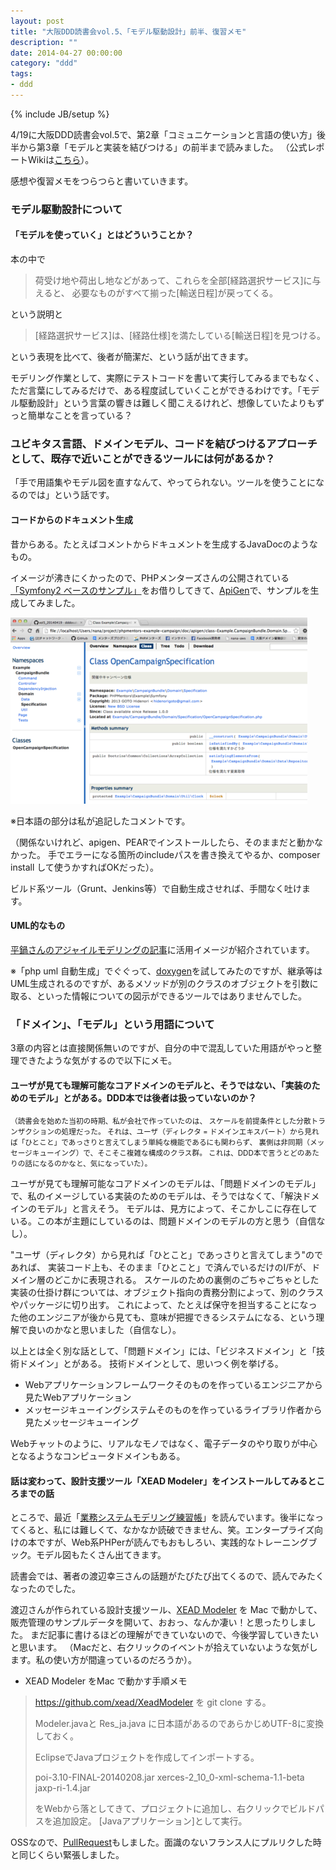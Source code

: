 ```yaml
---
layout: post
title: "大阪DDD読書会vol.5、「モデル駆動設計」前半、復習メモ"
description: ""
date: 2014-04-27 00:00:00
category: "ddd"
tags:
- ddd
---
```

{% include JB/setup %}

4/19に大阪DDD読書会vol.5で、第2章「コミュニケーションと言語の使い方」後半から第3章「モデルと実装を結びつける」の前半まで読みました。
（公式レポートWikiは[こちら](https://github.com/dddosaka/reading_ddd_report/wiki/vol5_20140419)）。

感想や復習メモをつらつらと書いていきます。

### モデル駆動設計について

#### 「モデルを使っていく」とはどういうことか？

本の中で


> 荷受け地や荷出し地などがあって、これらを全部[経路選択サービス]に与えると、
> 必要なものがすべて揃った[輸送日程]が戻ってくる。


という説明と

> [経路選択サービス]は、[経路仕様]を満たしている[輸送日程]を見つける。

という表現を比べて、後者が簡潔だ、という話が出てきます。

モデリング作業として、実際にテストコードを書いて実行してみるまでもなく、ただ言葉にしてみるだけで、ある程度試していくことができるわけです。「モデル駆動設計」という言葉の響きは難しく聞こえるけれど、想像していたよりもずっと簡単なことを言っている？

### ユビキタス言語、ドメインモデル、コードを結びつけるアプローチとして、既存で近いことができるツールには何があるか？

「手で用語集やモデル図を直すなんて、やってられない。ツールを使うことになるのでは」という話です。

#### コードからのドキュメント生成

昔からある。たとえばコメントからドキュメントを生成するJavaDocのようなもの。

イメージが沸きにくかったので、PHPメンターズさんの公開されている
<a href="http://phpmentors.jp/post/54317035667/symfony2-ddd-specification-sample" target="_blank">「Symfony2 ベースのサンプル」</a>をお借りしてきて、<a href="http://apigen.org/" target="_blank">ApiGen</a>で、サンプルを生成してみました。

<img src="/assets/images/201404/apigen_sample.png" />

※日本語の部分は私が追記したコメントです。

（関係ないけれど、apigen、PEARでインストールしたら、そのままだと動かなかった。
手でエラーになる箇所のincludeパスを書き換えてやるか、composer install して使うかすればOKだった）。

ビルド系ツール（Grunt、Jenkins等）で自動生成させれば、手間なく吐けます。

#### UML的なもの

<a href="http://www.infoq.com/jp/articles/kenji-modeling-agile" target="_blank">平鍋さんのアジャイルモデリングの記事</a>に活用イメージが紹介されています。

※「php uml 自動生成」でぐぐって、<a href="http://www.stack.nl/~dimitri/doxygen" target="_blank">doxygen</a>を試してみたのですが、継承等はUML生成されるのですが、あるメソッドが別のクラスのオブジェクトを引数に取る、といった情報についての図示ができるツールではありませんでした。


### 「ドメイン」、「モデル」という用語について

3章の内容とは直接関係無いのですが、自分の中で混乱していた用語がやっと整理できたような気がするので以下にメモ。

#### ユーザが見ても理解可能なコアドメインのモデルと、そうではない、「実装のためのモデル」とがある。DDD本では後者は扱っていないのか？


<small>
（読書会を始めた当初の時期、私が会社で作っていたのは、
スケールを前提条件とした分散トランザクションの処理だった。
それは、ユーザ（ディレクタ = ドメインエキスパート）から見れば「ひとこと」であっさりと言えてしまう単純な機能であるにも関わらず、
裏側は非同期（メッセージキューイング）で、そこそこ複雑な構成のクラス群。
これは、DDD本で言うとどのあたりの話になるのかなと、気になっていた）。
</small>

ユーザが見ても理解可能なコアドメインのモデルは、「問題ドメインのモデル」で、私のイメージしている実装のためのモデルは、そうではなくて、「解決ドメインのモデル」と言えそう。
モデルは、見方によって、そこかしこに存在している。この本が主題にしているのは、問題ドメインのモデルの方と思う（自信なし）。

"ユーザ（ディレクタ）から見れば「ひとこと」であっさりと言えてしまう"のであれば、
実装コード上も、そのまま「ひとこと」で済んでいるだけのI/Fが、ドメイン層のどこかに表現される。
スケールのための裏側のごちゃごちゃとした実装の仕掛け群については、オブジェクト指向の責務分割によって、別のクラスやパッケージに切り出す。
これによって、たとえば保守を担当することになった他のエンジニアが後から見ても、意味が把握できるシステムになる、という理解で良いのかなと思いました（自信なし）。


以上とは全く別な話として、「問題ドメイン」には、「ビジネスドメイン」と「技術ドメイン」とがある。
技術ドメインとして、思いつく例を挙げる。

- Webアプリケーションフレームワークそのものを作っているエンジニアから見たWebアプリケーション
- メッセージキューイングシステムそのものを作っているライブラリ作者から見たメッセージキューイング

Webチャットのように、リアルなモノではなく、電子データのやり取りが中心となるようなコンピュータドメインもある。


#### 話は変わって、設計支援ツール「XEAD Modeler」をインストールしてみるところまでの話

ところで、最近「<a href="http://www.amazon.co.jp/%E6%A5%AD%E5%8B%99%E3%82%B7%E3%82%B9%E3%83%86%E3%83%A0%E3%83%A2%E3%83%87%E3%83%AA%E3%83%B3%E3%82%B0%E7%B7%B4%E7%BF%92%E5%B8%B3-%E6%A5%AD%E5%8B%99%E3%82%B7%E3%82%B9%E3%83%86%E3%83%A0%E3%82%92%E5%8A%B9%E6%9E%9C%E7%9A%84%E3%81%AB%E8%A8%AD%E8%A8%88%E3%81%99%E3%82%8B%E3%81%9F%E3%82%81%E3%81%AE%E7%B2%BE%E9%81%B845%E9%A1%8C-%E6%B8%A1%E8%BE%BA-%E5%B9%B8%E4%B8%89/dp/4822282856" target="_blank">業務システムモデリング練習帳</a>」を読んでいます。後半になってくると、私には難しくて、なかなか読破できません、笑。エンタープライズ向けの本ですが、Web系PHPerが読んでもおもしろい、実践的なトレーニングブック。モデル図もたくさん出てきます。

読書会では、著者の渡辺幸三さんの話題がたびたび出てくるので、読んでみたくなったのでした。

渡辺さんが作られている設計支援ツール、<a href="http://homepage2.nifty.com/dbc/products.html" target="_blank">XEAD Modeler</a> を Mac で動かして、販売管理のサンプルデータを開いて、おおっ、なんか凄い！と思ったりしました。
まだ記事に書けるほどの理解ができていないので、今後学習していきたいと思います。
（Macだと、右クリックのイベントが拾えていないような気がします。私の使い方が間違っているのだろうか）。

- XEAD Modeler をMac で動かす手順メモ

> https://github.com/xead/XeadModeler
> を git clone する。
> 
> Modeler.javaと
> Res_ja.java
> に日本語があるのであらかじめUTF-8に変換しておく。
> 
> EclipseでJavaプロジェクトを作成してインポートする。
> 
> poi-3.10-FINAL-20140208.jar
> xerces-2_10_0-xml-schema-1.1-beta
> jaxp-ri-1.4.jar
> 
> をWebから落としてきて、プロジェクトに追加し、右クリックでビルドパスを追加設定。
> [Javaアプリケーション]として実行。


OSSなので、<a href="https://github.com/xead/XeadModeler/pull/1" target="_blank">PullRequest</a>もしました。面識のないフランス人にプルリクした時と同じくらい緊張しました。